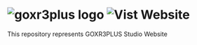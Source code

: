 # ![goxr3plus logo]( https://lh3.googleusercontent.com/-_z7i-1RiqPU/AAAAAAAAAAI/AAAAAAAAAYk/hxX6MOk6Ct0/s120-p-no/photo.jpg) ![Vist Website](htpps://www.goxr3plus.github.io)
 This repository represents GOXR3PLUS Studio Website


 
 
 
